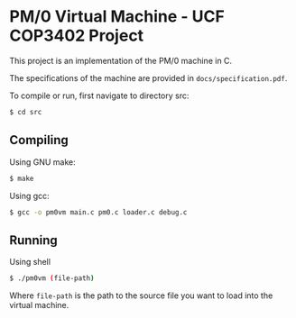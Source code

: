 # PM/0 Virtual Machine - UCF COP3402 Project

This project is an implementation of the PM/0 machine in C.

The specifications of the machine are provided in `docs/specification.pdf`.

To compile or run, first navigate to directory src:

```sh
$ cd src
```

## Compiling

Using GNU make:

```sh
$ make
```

Using gcc:

```sh
$ gcc -o pm0vm main.c pm0.c loader.c debug.c
```

## Running

Using shell

```sh
$ ./pm0vm (file-path)
```

Where `file-path` is the path to the source file you want to load into the virtual machine.
